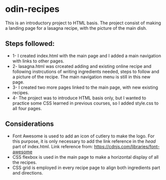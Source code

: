 # odin-recipes

This is an introductory project to HTML basis.
The project consist of making a landing page for a lasagna recipe,
with the picture of the main dish.

## Steps followed:
* 1- I created index.html with the main page and I added a main navigation with links to other pages.
* 2- lasagna.html was crceated adding and existing online recipe and following instrcutions of writing ingredients needed, steps to follow and a picture of the recipe. The main navigation menu is still in this new page.
* 3- I created two more pages linked to the main page, with new existing recipes.
* 4- The project was to introduce HTML basis only, but I wanted to practice some CSS learned in previous courses, so I added style.css to all four pages.

## Considerations
* Font Awesome is used to add an icon of cutlery to make the logo. For this purpose, it is only necessary to add the link reference in the <em>head</em> part of index.html. Link reference from: https://cdnjs.com/libraries/font-awesome
* CSS flexbox is used in the main page to make a horizontal display of all the recipes.
* CSS grid is employed in every recipe page to align both ingredients part and directions.
